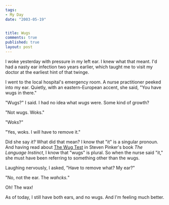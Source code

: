 ```yaml
--- 
tags:
- My Day
date: "2003-05-19"


title: Wugs
comments: true
published: true
layout: post
---
```


<p> I woke yesterday with pressure in my left ear. I knew what that meant. I'd had a nasty ear infection two years earlier, which taught me to visit my doctor at the earliest hint of that twinge. </p>
<p> I went to the local hospital's emergency room. A nurse practitioner peeked into my ear. Quietly, with an eastern-European accent, she said, "You have wugs in there." </p>
<p> "Wugs?" I said. I had no idea what <em>wugs</em> were. Some kind of growth? </p>
<p> "Not wugs.  Woks." </p>
<p> "Woks?" </p>
<p> "Yes, woks. I will have to remove it." </p>
<p> Did she say <em>it?</em> What did that mean? I know that "it" is a singular pronoun. And having read about <a href="http://www.wikipedia.org/wiki/Wug_test">The Wug Test</a> in Steven Pinker's book  <em>The Language Instinct</em>,  I know that "wugs" is plural. So when the nurse said "it," she must have been referring to something other than the wugs. </p>
<p> Laughing nervously, I asked, "Have to remove what?  My ear?" </p>
<p> "No, not the ear. The <em>wahcks.</em>" </p>
<p> Oh!  The wax! </p>
<p> As of today, I still have both ears, and no wugs. And I'm feeling much better. </p>
